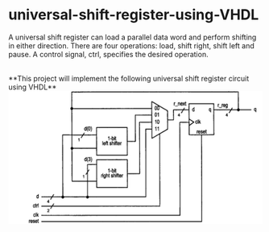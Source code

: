 # universal-shift-register-using-VHDL
 A universal shift register can load a parallel data word and  perform shifting in either direction. There are four operations: load, shift right, shift left  and pause. A control signal, ctrl, specifies the desired operation. 

<br> 
**This project will implement the following universal shift register circuit using VHDL**
<img src ='https://github.com/tewodrosseble/universal-shift-register-using-VHDL/blob/main/universal_shift_register.png' />
